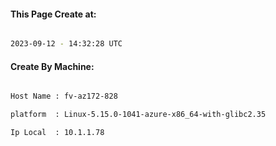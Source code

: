 
   
#### This Page Create at:

```bash

2023-09-12 - 14:32:28 UTC

```

#### Create By Machine:

```bash

Host Name : fv-az172-828

platform  : Linux-5.15.0-1041-azure-x86_64-with-glibc2.35

Ip Local  : 10.1.1.78

```

